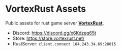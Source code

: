 
# VortexRust Assets
Public assets for rust game server [**VortexRust**](https://vortexrust.net).

* Discord: https://discord.gg/x6Kdzeq65t
* Store: https://store.vortexrust.net/
* RustServer: `client.connect 104.243.34.69:28015`
